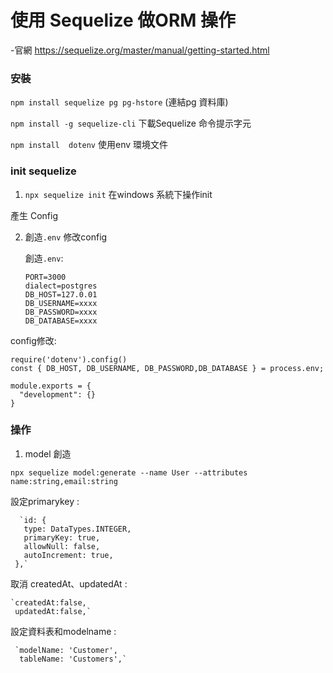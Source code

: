 #  使用 Sequelize 做ORM 操作

-官網 https://sequelize.org/master/manual/getting-started.html

### 安裝

 `npm install sequelize pg pg-hstore`  (連結pg 資料庫)
 
 `npm install -g sequelize-cli`  下載Sequelize 命令提示字元

 `npm install  dotenv` 使用env 環境文件

### init sequelize

1. `npx sequelize init` 在windows 系統下操作init

產生 Config

2. 創造`.env` 修改config

   創造`.env`:
   
       PORT=3000
       dialect=postgres
       DB_HOST=127.0.01
       DB_USERNAME=xxxx
       DB_PASSWORD=xxxx
       DB_DATABASE=xxxx


  config修改:
  
    require('dotenv').config()
    const { DB_HOST, DB_USERNAME, DB_PASSWORD,DB_DATABASE } = process.env;

    module.exports = {
      "development": {}
    }
  
### 操作
1. model 創造

`npx sequelize model:generate --name User --attributes name:string,email:string`

 設定primarykey :
 
      `id: {
       type: DataTypes.INTEGER,
       primaryKey: true,
       allowNull: false,
       autoIncrement: true,
     },`
     
 取消 createdAt、updatedAt :
 
    `createdAt:false,
     updatedAt:false,`
 設定資料表和modelname :
 
     `modelName: 'Customer',
      tableName: 'Customers',`
